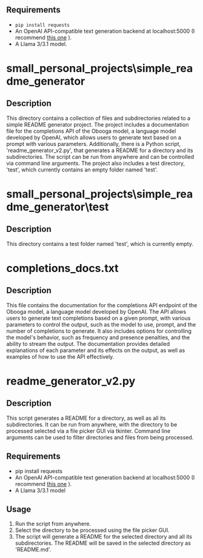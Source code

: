 ## Requirements
- `pip install requests`
- An OpenAI API-compatible text generation backend at localhost:5000 (I recommend [this one](https://github.com/oobabooga/text-generation-webui) ).
- A Llama 3/3.1 model.

# small_personal_projects\simple_readme_generator
## Description
This directory contains a collection of files and subdirectories related to a simple README generator project. The project includes a documentation file for the completions API of the Obooga model, a language model developed by OpenAI, which allows users to generate text based on a prompt with various parameters. Additionally, there is a Python script, 'readme_generator_v2.py', that generates a README for a directory and its subdirectories. The script can be run from anywhere and can be controlled via command line arguments. The project also includes a test directory, 'test', which currently contains an empty folder named 'test'.

# small_personal_projects\simple_readme_generator\test
## Description
This directory contains a test folder named 'test', which is currently empty.

# completions_docs.txt
## Description
This file contains the documentation for the completions API endpoint of the Obooga model, a language model developed by OpenAI. The API allows users to generate text completions based on a given prompt, with various parameters to control the output, such as the model to use, prompt, and the number of completions to generate. It also includes options for controlling the model's behavior, such as frequency and presence penalties, and the ability to stream the output. The documentation provides detailed explanations of each parameter and its effects on the output, as well as examples of how to use the API effectively.

# readme_generator_v2.py
## Description
This script generates a README for a directory, as well as all its subdirectories. It can be run from anywhere, with the directory to be processed selected via a file picker GUI via tkinter. Command line arguments can be used to filter directories and files from being processed.

## Requirements
- pip install requests
- An OpenAI API-compatible text generation backend at localhost:5000 (I recommend [this one](https://github.com/oobabooga/text-generation-webui) ).
- A Llama 3/3.1 model

## Usage
1. Run the script from anywhere.
2. Select the directory to be processed using the file picker GUI.
3. The script will generate a README for the selected directory and all its subdirectories. The README will be saved in the selected directory as 'README.md'.